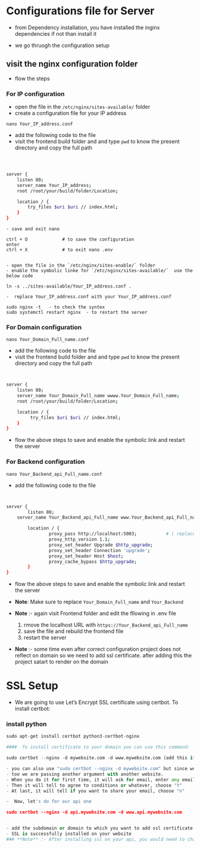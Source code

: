 # **Configurations file for Server**
- from Dependency installation, you have installed the inginx dependencies if not than install it

- we go thruogh the configuration setup

## visit the nginx configuration folder
- flow the steps

### For **IP configuration**

- open the file in the `/etc/nginx/sites-available/` folder
- create a configuration file for your IP address 

`nano Your_IP_address.conf`

- add the following code to the file
-  visit the frontend build folder and and type `pwd` to know the present directory and copy the full path
```bash



server {
    listen 80;
    server_name Your_IP_address;
    root /root/your/build/folder/Location;

    location / {
        try_files $uri $uri // index.html;
    }
}
```

```save
- save and exit nano

ctrl + O             # to save the configuration 
enter 
ctrl + X             # to exit nano .env


- open the file in the `/etc/nginx/sites-enable/` folder
- enable the symbolic linke for `/etc/nginx/sites-available/`  use the below code

ln -s ../sites-available/Your_IP_address.conf .

-  replace Your_IP_address.conf with your Your_IP_address.conf

sudo nginx -t   - to check the syntex
sudo systemctl restart nginx  - to restart the server

```


### For **Domain configuration**

`nano Your_Domain_Full_name.conf`

- add the following code to the file
- visit the frontend build folder and and type `pwd` to know the present directory and copy the full path
```bash


server {
    listen 80;
    server_name Your_Domain_Full_name wwww.Your_Domain_Full_name;
    root /root/your/build/folder/Location;

    location / {
         try_files $uri $uri // index.html;
    }
}


```
- flow the above steps to save and enable the symbolic link and restart the server

  


### For **Backend configuration**

`nano Your_Backend_api_Full_name.conf`

- add the following code to the file
```bash


server {
        listen 80;
	server_name Your_Backend_api_Full_name www.Your_Backend_api_Full_name;

        location / {
                proxy_pass http://localhost:5003;           # ( replace the 5003 port to your backend port )
                proxy_http_version 1.1;
                proxy_set_header Upgrade $http_upgrade;
                proxy_set_header Connection 'upgrade';
                proxy_set_header Host $host;
                proxy_cache_bypass $http_upgrade;
        }
}

```
- flow the above steps to save and enable the symbolic link and restart the server



- **Note**: Make sure to replace `Your_Domain_Full_name` and `Your_Backend` 
- **Note** :- again visit Frontend folder and edit the fllowing in .env file
   1. rmove the localhost URL with `https://Your_Backend_api_Full_name` 
   2. save the file and rebuild the frontend file
   3. restart the server

- **Note** :- some time even after correct configuration project does not reflect on domain so we need to add ssl certificate. after adding this the project satart to render on the domain

   
# SSL Setup
- We are going to use Let’s Encrypt SSL certificate using certbot. To install certbot:

### install python 
```py
sudo apt-get install certbot python3-certbot-nginx

####  To install certificate to your domain you can use this command:

sudo certbot --nginx -d mywebsite.com -d www.mywebsite.com (add this if you have created subdomain www :- `-d www.mywebsite.com`)

- you can also use "sudo certbot --nginx -d mywebsite.com" but since we have "www"
- too we are passing another argument with another website.
- When you do it for first time, it will ask for email, enter any email.
- Then it will tell to agree to conditions or whatever, choose "Y"
- At last, it will tell if you want to share your email, choose "n"

-  Now, let's do for our api one

sudo certbot --nginx -d api.mywebsite.com -d www.api.mywebsite.com


- add the subdomain or domain to which you want to add ssl certificate
- SSL is successfully installed on your website
### **Note** :- After installing ssl on your api, you would need to change api url from client/frontend because we had used “http” at that time. So, go to your client/frontend, update your API URL with https and build the project.

```
